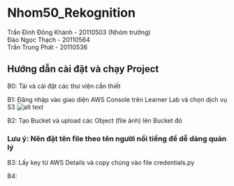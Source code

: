 # Nhom50_Rekognition
Trần Đình Đông Khánh - 20110503 (Nhóm trưởng)\
Đào Ngọc Thạch - 20110564\
Trần Trung Phát - 20110536

## Hướng dẫn cài đặt và chạy Project

B0: Tải và cài đặt các thư viện cần thiết

B1: Đăng nhập vào giao diện AWS Console trên Learner Lab và chọn dịch vụ S3
![alt text](https://github.com/Trandinhdongkhanh/Nhom50_Rekognition.git/blob/main/Tutorial_Images/1.png?raw=true)

B2: Tạo Bucket và upload các Object (file ảnh) lên Bucket đó
### Lưu ý: Nên đặt tên file theo tên người nổi tiếng để dễ dàng quản lý


B3: Lấy key từ AWS Details và copy chúng vào file credentials.py

B4: 
